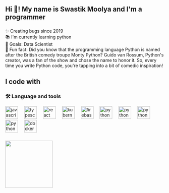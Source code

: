 
<h2 align="left">Hi 👋! My name is Swastik Moolya and I'm a programmer</h2>

###

<p align="left">✨ Creating bugs since 2019<br>📚 I'm currently learning python<br>🎯 Goals: Data Scientist<br>🎲 Fun fact: Did you know that the programming language Python is named after the British comedy troupe Monty Python? Guido van Rossum, Python's creator, was a fan of the show and chose the name to honor it. So, every time you write Python code, you're tapping into a bit of comedic inspiration!</p>

###

<h2 align="left">I code with</h2>

###


###

<h3 align="left">🛠 Language and tools</h3>


<div align="left">
  <img src="https://cdn.jsdelivr.net/gh/devicons/devicon/icons/javascript/javascript-original.svg" height="40" alt="javascript logo"  />
  <img width="12" />
  <img src="https://cdn.jsdelivr.net/gh/devicons/devicon/icons/typescript/typescript-original.svg" height="40" alt="typescript logo"  />
  <img width="12" />
  <img src="https://www.pngitem.com/pimgs/m/31-312155_c-programming-language-logo-hd-png-download.png" height="40" alt="react logo"  />
  <img width="12" />
  <img src="https://external-content.duckduckgo.com/iu/?u=https%3A%2F%2Fbrandlogos.net%2Fwp-content%2Fuploads%2F2021%2F11%2Fjava-logo.png&f=1&nofb=1&ipt=bc189007536b940c97b28727b0be30ac8f1caf88bfc0bbd91c6f97eeaf610632&ipo=images" height="40" alt="kubernetes logo"  />
  <img width="12" />
  <img src="https://cdn.jsdelivr.net/gh/devicons/devicon/icons/firebase/firebase-plain-wordmark.svg" height="40" alt="firebase logo"  />
  <img width="12" />
  <img src="https://pluspng.com/img-png/python-logo-png-open-2000.png" height="40" alt="python logo"  />
  <img width="12" />
 <img src="https://external-content.duckduckgo.com/iu/?u=https%3A%2F%2Ftse1.mm.bing.net%2Fth%3Fid%3DOIP.msJ5-X_TC957GXCRltCiPAHaHa%26pid%3DApi&f=1&ipt=3c8ddb6b21891fb0f4066f8763c72c3df88541c164c46dbfbc8e0bf26a5570a9&ipo=images" height="40" alt="python logo"  />
 <img width="12" />
 <img src="https://external-content.duckduckgo.com/iu/?u=https%3A%2F%2Ftse2.mm.bing.net%2Fth%3Fid%3DOIP.knt4jZIR6HmZVpzxlgWnswHaHa%26pid%3DApi&f=1&ipt=e87a90efdd043477276cd641f561e8ab9835e9a7df06a9712fd6f070cbb2b8bb&ipo=images" height="40" alt="python logo"  />
  <img width="12" />
  <img src="https://external-content.duckduckgo.com/iu/?u=https%3A%2F%2Ftse4.mm.bing.net%2Fth%3Fid%3DOIP.FfrMRcqcij7ZX2I8YRcRmQHaHa%26pid%3DApi&f=1&ipt=a5a1f027a4b2adb12b07e28971ac8760e7f739e47222cd0154b1e7eee739edc9&ipo=images" height="40" alt="python logo"  />
  <img width="12" />
  
  <img src="https://cdn.jsdelivr.net/gh/devicons/devicon/icons/docker/docker-plain-wordmark.svg" height="40" alt="docker logo"  />

</div>

###
###

<img align="right top" height="150" src="https://external-content.duckduckgo.com/iu/?u=https%3A%2F%2Fmedia1.tenor.com%2Fimages%2Fcd37fa49c983ac905df0016fd5b6a2ee%2Ftenor.gif%3Fitemid%3D13165216&f=1&nofb=1&ipt=0353193cb6dd62f2c858d9dbb19eac668abb7b0abead5bc9e3978d4421226d56&ipo=images"  />

###




